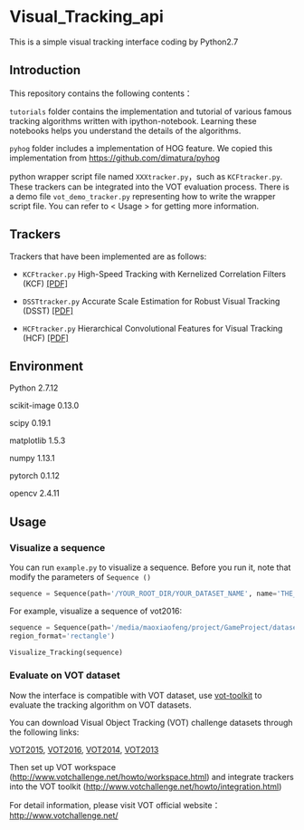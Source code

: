 # Visual_Tracking_api


This is a simple visual tracking interface coding by Python2.7

## Introduction

This repository contains the following contents：

`tutorials` folder contains the implementation and tutorial of various famous tracking algorithms written with ipython-notebook. Learning these notebooks helps you understand the details of the algorithms.

`pyhog` folder includes a implementation of HOG feature. We copied this implementation from https://github.com/dimatura/pyhog

python wrapper script file named `XXXtracker.py`，such as `KCFtracker.py`. These trackers can be integrated into the VOT evaluation process. There is a demo file `vot_demo_tracker.py` representing how to write the wrapper script file.
You can refer to < Usage > for getting more information.

## Trackers

Trackers that have been implemented are as follows:

- `KCFtracker.py` High-Speed Tracking with Kernelized Correlation Filters (KCF) [[PDF]](http://home.isr.uc.pt/~henriques/publications/henriques_tpami2015.pdf)

- `DSSTtracker.py` Accurate Scale Estimation for Robust Visual Tracking (DSST) [[PDF]](http://www.cvl.isy.liu.se/en/research/objrec/visualtracking/scalvistrack/ScaleTracking_BMVC14.pdf)

- `HCFtracker.py` Hierarchical Convolutional Features for Visual Tracking (HCF) [[PDF]](https://www.cv-foundation.org/openaccess/content_iccv_2015/papers/Ma_Hierarchical_Convolutional_Features_ICCV_2015_paper.pdf)

## Environment

Python 2.7.12

scikit-image 0.13.0

scipy 0.19.1

matplotlib 1.5.3

numpy 1.13.1

pytorch 0.1.12

opencv 2.4.11

## Usage

### Visualize a sequence

You can run `example.py` to visualize a sequence. Before you run it, note that modify the parameters of `Sequence ()`

```python
sequence = Sequence(path='/YOUR_ROOT_DIR/YOUR_DATASET_NAME', name='THE_NAME_OF_SEQUENCE', region_format='rectangle')

```

For example, visualize a sequence of vot2016:

```python
sequence = Sequence(path='/media/maoxiaofeng/project/GameProject/dataset/vot2016', name='bag',
region_format='rectangle')

Visualize_Tracking(sequence)

```

### Evaluate on VOT dataset

Now the interface is compatible with VOT dataset, use [vot-toolkit](https://github.com/votchallenge/vot-toolkit) to evaluate the tracking algorithm on VOT datasets.

You can download Visual Object Tracking (VOT) challenge datasets through the following links:

[VOT2015](http://data.votchallenge.net/vot2015/vot2015.zip), [VOT2016](http://data.votchallenge.net/vot2016/vot2016.zip), [VOT2014](http://data.votchallenge.net/vot2014/vot2014.zip), [VOT2013](http://data.votchallenge.net/vot2013/vot2013.zip)

Then set up VOT workspace (http://www.votchallenge.net/howto/workspace.html) and integrate trackers into the VOT toolkit (http://www.votchallenge.net/howto/integration.html)

For detail information, please visit VOT official website：http://www.votchallenge.net/

